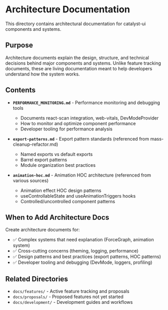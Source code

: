 # Architecture Documentation

This directory contains architectural documentation for catalyst-ui components and systems.

## Purpose

Architecture documents explain the design, structure, and technical decisions behind major components and systems. Unlike feature tracking documents, these are living documentation meant to help developers understand how the system works.

## Contents

- **`PERFORMANCE_MONITORING.md`** - Performance monitoring and debugging tools
  - Documents react-scan integration, web-vitals, DevModeProvider
  - How to monitor and optimize component performance
  - Developer tooling for performance analysis

- **`export-patterns.md`** - Export pattern standards (referenced from mass-cleanup-refactor.md)
  - Named exports vs default exports
  - Barrel export patterns
  - Module organization best practices

- **`animation-hoc.md`** - Animation HOC architecture (referenced from various sources)
  - Animation effect HOC design patterns
  - useControllableState and useAnimationTriggers hooks
  - Controlled/uncontrolled component patterns

## When to Add Architecture Docs

Create architecture documents for:

- ✅ Complex systems that need explanation (ForceGraph, animation system)
- ✅ Cross-cutting concerns (theming, logging, performance)
- ✅ Design patterns and best practices (export patterns, HOC patterns)
- ✅ Developer tooling and debugging (DevMode, loggers, profiling)

## Related Directories

- `docs/features/` - Active feature tracking and proposals
- `docs/proposals/` - Proposed features not yet started
- `docs/development/` - Development guides and workflows
